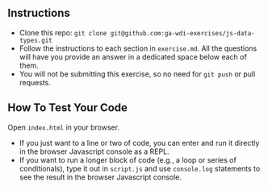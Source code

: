 ## Instructions

* Clone this repo: `git clone git@github.com:ga-wdi-exercises/js-data-types.git`
* Follow the instructions to each section in `exercise.md`. All the questions will have you provide an answer in a dedicated space below each of them.
* You will not be submitting this exercise, so no need for `git push` or pull requests.

## How To Test Your Code

Open `index.html` in your browser.
* If you just want to a line or two of code, you can enter and run it directly in the browser Javascript console as a REPL.
* If you want to run a longer block of code (e.g., a loop or series of conditionals), type it out in `script.js` and use `console.log` statements to see the result in the browser Javascript console.
